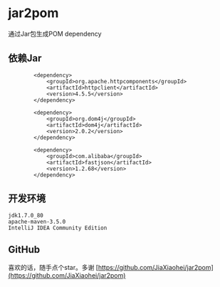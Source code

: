# jar2pom
通过Jar包生成POM dependency

##  依赖Jar

```
        <dependency>
            <groupId>org.apache.httpcomponents</groupId>
            <artifactId>httpclient</artifactId>
            <version>4.5.5</version>
        </dependency>

        <dependency>
            <groupId>org.dom4j</groupId>
            <artifactId>dom4j</artifactId>
            <version>2.0.2</version>
        </dependency>

        <dependency>
            <groupId>com.alibaba</groupId>
            <artifactId>fastjson</artifactId>
            <version>1.2.68</version>
        </dependency>

```

##  开发环境
```
jdk1.7.0_80
apache-maven-3.5.0
IntelliJ IDEA Community Edition
```

##  GitHub
喜欢的话，随手点个star。多谢
[https://github.com/JiaXiaohei/jar2pom](https://github.com/JiaXiaohei/jar2pom)
